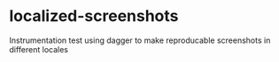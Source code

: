 # localized-screenshots
Instrumentation test using dagger to make reproducable screenshots in different locales

